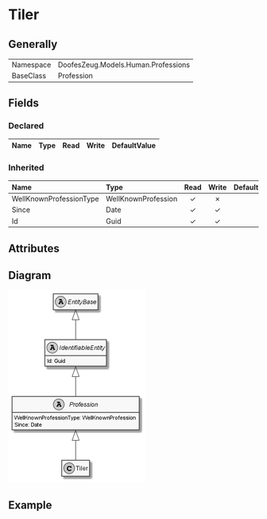 ﻿# Tiler

## Generally

|||
|:-|:-|
|Namespace|DoofesZeug.Models.Human.Professions|
|BaseClass|Profession|

## Fields

### Declared

|Name|Type|Read|Write|DefaultValue|
|:---|:---|:--:|:---:|:-----------|

### Inherited

|Name|Type|Read|Write|DefaultValue|
|:---|:---|:--:|:---:|:-----------|
|WellKnownProfessionType|WellKnownProfession|&#x2713;|&#x2717;||
|Since|Date|&#x2713;|&#x2713;||
|Id|Guid|&#x2713;|&#x2713;||

## Attributes

## Diagram

![Tiler.png](./Tiler.png "Tiler")

## Example


